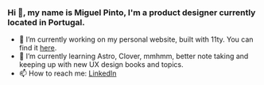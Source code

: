 ### Hi 👋, my name is Miguel Pinto, I'm a product designer currently located in Portugal.

- 🔭 I’m currently working on my personal website, built with 11ty. You can find it [here](https://www.miguelslp.com/).
- 🌱 I’m currently learning Astro, Clover, mmhmm, better note taking and keeping up with new UX design books and topics.
- 📫 How to reach me: [LinkedIn](https://www.linkedin.com/in/miguelslp)
